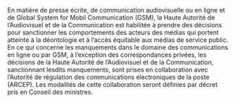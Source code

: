 En matière de presse écrite, de communication audiovisuelle ou en ligne et de Global System for Mobil Communication (GSM), la Haute Autorité de l’Audiovisuel et de la Communication est habilitée à prendre des décisions pour sanctionner les comportements des acteurs des médias qui portent atteinte à la déontologie et à l’accès équitable aux médias de service public.
En ce qui concerne les manquements dans le domaine des communications en ligne ou par GSM, à l’exception des correspondances privées, les décisions de la Haute Autorité de l’Audiovisuel et de la Communication, sanctionnant lesdits manquements, sont prises en collaboration avec l’Autorité de régulation des communications électroniques de la poste (ARCEP).
Les modalités de cette collaboration seront définies par décret pris en Conseil des ministres.
